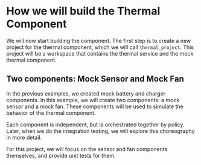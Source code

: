 # How we will build the Thermal Component

We will now start building the component. The first step is to create a new project for the thermal component, which we will call `thermal_project`. This project will be a workspace that contains the thermal service and the mock thermal component.

## Two components: Mock Sensor and Mock Fan
In the previous examples, we created mock battery and charger components. In this example, we will create two components: a mock sensor and a mock fan. These components will be used to simulate the behavior of the thermal component. 

Each component is independent, but is orchestrated together by policy. Later, when we do the integration testing, we will explore this choreography in more detail.

For this project, we will focus on the sensor and fan components themselves, and provide unit tests for them.







